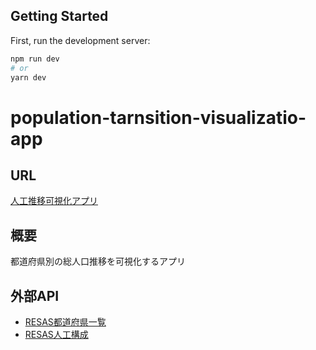 
## Getting Started

First, run the development server:

```bash
npm run dev
# or
yarn dev
```

# population-tarnsition-visualizatio-app

## URL
[人工推移可視化アプリ](https://population-tarnsition-visualizatio-app-takuabonn.vercel.app/)

## 概要
都道府県別の総人口推移を可視化するアプリ

## 外部API
- [RESAS都道府県一覧](https://opendata.resas-portal.go.jp/docs/api/v1/prefectures.html)
- [RESAS人工構成](https://opendata.resas-portal.go.jp/docs/api/v1/population/composition/perYear.html)




